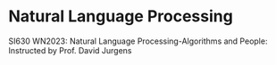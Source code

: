 # Natural Language Processing
SI630 WN2023: Natural Language Processing-Algorithms and People: Instructed by Prof. David Jurgens
